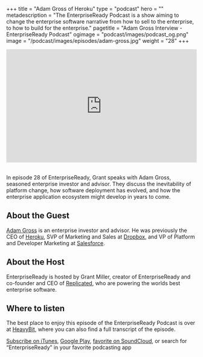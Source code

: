 +++
title = "Adam Gross of Heroku"
type = "podcast"
hero = ""
metadescription = "The EnterpriseReady Podcast is a show aiming to change the enterprise software narrative from how to sell to the enterprise, to how to build for the enterprise."
pagetitle = "Adam Gross Interview - EnterpriseReady Podcast"
ogimage = "podcast/images/podcast_og.png"
image = "/podcast/images/episodes/adam-gross.jpg"
weight = "28"
+++

<iframe width="100%" height="300" scrolling="no" frameborder="no" allow="autoplay" src="https://w.soundcloud.com/player/?url=https%3A//api.soundcloud.com/tracks/808618516&color=%23ff5500&auto_play=false&hide_related=false&show_comments=true&show_user=true&show_reposts=false&show_teaser=true&visual=true"></iframe>

\
In episode 28 of EnterpriseReady, Grant speaks with Adam Gross, seasoned enterprise investor and advisor. They discuss the inevitability of platform change, how software deployment has evolved, and how the enterprise application ecosystem might develop in years to come.

## About the Guest 

[Adam Gross](https://twitter.com/adam_g) is an enterprise investor and advisor. He was previously the CEO of [Heroku](https://www.heroku.com/), SVP of Marketing and Sales at [Dropbox](https://www.dropbox.com/), and VP of Platform and Developer Marketing at [Salesforce](https://www.salesforce.com/).

## About the Host

EnterpriseReady is hosted by Grant Miller, creator of EnterpriseReady and co-founder and CEO of [Replicated](https://www.replicated.com), who are powering the worlds best enterprise software.

## Where to listen

The best place to enjoy this episode of the EnterpriseReady Podcast is over at [HeavyBit](https://www.heavybit.com/library/podcasts/enterpriseready/ep-28-intentionality-first-with-enterprise-advisor-adam-gross/), where you can also find a full transcript of the episode.

[Subscribe on iTunes](https://podcasts.apple.com/us/podcast/enterpriseready/id1437951282), [Google Play](https://play.google.com/music/listen?u=0#/ps/Iq3uifjva44tdvm2orhu4apvjtu), [favorite on SoundCloud](https://soundcloud.com/heavybit/sets/enterpriseready), or search for “EnterpriseReady” in your favorite podcasting app
